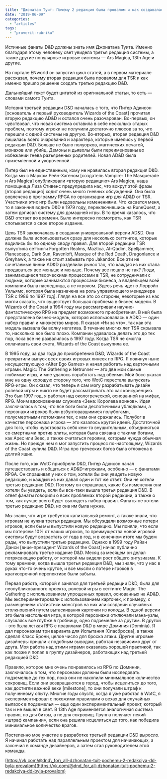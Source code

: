 ```yaml
---
title: "Джонатан Туит: Почему 2 редакция была провалом и как создавалась 3 редакция D&D"
date: "2019-06-09"
categories: 
  - "articles"
tags: 
  - "proverit-rubriku"
---
```


Истинные фанаты D&D должны знать имя Джонатана Туита. Именно благодаря этому человеку свет увидела третья редакция системы, а также другие популярные игровые системы — Ars Magica, 13th Age и другие.

На портале ENworld он запустил цикл статей, а в первом материале рассказал, почему вторая редакция была провалом для TSR и как именно пришло решение создать третью редакцию D&D.

Дальнейший текст будет цитатой из оригинальной статьи, то есть — словами самого Туита.

История третьей редакции D&D началась с того, что Питер Адкисон \[основатель и первый руководитель Wizards of the Coast\] прочитал вторую редакцию AD&D и остался очень разочарован. Во-первых, он чувствовал, что новая система оставила в себе несколько старых проблем, поэтому игроки не получили достаточно плюсов за то, что перешли с одной системы на другую. Во-вторых, вторая редакция D&D лишилась всего очарования и характера, которые имелись у первой редакции D&D. Больше не было полуорков, магических печатей, монахов или убийц. Демоны и дьяволы были переименованы во избежании гнева разъяренных родителей. Новая AD&D была приземленной и укороченной.

Питер был не единственным, кому не нравилась вторая редакция D&D. Когда мы с Марком Рейн-Хагеном \[создатель Vampire: The Masquerade и Ars Magica\] опубликовали «вторую редакцию» Ars Magica, наша помощница Лиза Стивенс предупредила нас, что вокруг этой фразы \[вторая редакция\] ходит очень много гневных обсуждений. Она была вовлечена в программу RPGA по организации игр для AD&D от TSR. Участники этих игр были недовольны изменениями. Что касается меня, то я закончил водить D&D в 1979 году, переключившись на RuneQuest, а затем дописал систему для домашней игры. В то время казалось, что D&D отстает во времени. Было интересно посмотреть, как TSR спотыкается о свое второе издание.

Цель TSR заключалась в создании универсальной версии AD&D. Она должна была использоваться сразу для несколько сеттингов, которые водились бы по одному своду правил. Для второй редакции TSR выпустила сеттинги Forgotten Realms, Maztica, Al-Qadim, Spelljammer, Planescape, Dark Sun, Ravenloft, Masque of the Red Death, Dragonlance и Greyhawk, а также не стоит забывать про Jakandor. Все эти не сочетаемые линии AD&D разделили рынок так, что каждая из них стала продаваться все меньше и меньше. Почему все пошло не так? Люди, занимающиеся творческими процессами в TSR, не сотрудничали с людьми, которые занимаются процессами бизнеса, а владельцем всей компании была наследница, а не игроком. \[Здесь речь идет о Лоррэйн Уильямс, которая была назначена на роль управляющего менеджера TSR с 1986 по 1997 год\]. Глядя на все это со стороны, некоторые из нас могли сказать, что существует большая проблема в бизнес модели. В Wizards of the Coast в 1994 году мы рассматривали научно-фантастическую RPG на предмет возможного приобретения. В ней была представлена бизнес-модель, которая использовалась в AD&D — один набор правил и множество миров. Я сказал «Ни за что», так как эта модель вызвала бы волну негатива. В течение многих лет TSR скрывала то, насколько все было плохо. Компании удавалось делать это до тех пор, пока все не развалилось в 1997 году. Когда TSR не смогла оплачивать свои счета, Wizards of the Coast выкупила ее.

В 1995 году, за два года до приобретения D&D, Wizards of the Coast прекратили выпуск всех своих игровых линеек по RPG. Я покинул ныне несуществующую «Alter Ego Games» и начал работать над карточными играми. Magic: The Gathering и Netrunner — это две мои самые любимые игры, и мне удалось поработать над обеими. Мой босс указал мне на одну хорошую сторону того, что WotC перестала выпускать RPG-игры. Он сказал, что теперь я сам могу разрабатывать дизайн ролевой игры и никто не будет рассматривать это как конкуренцию. Это был 1997 год, я работал над окологреческой, основанной на мифах, RPG. Моим вдохновением служила «Зена: Королева воинов». Идея заключалась в том, что все боги были деспотичными ублюдками, а персонажи игроков были взбунтовавшимися полубогами, полусмертными потомками тех, с кем они сражались. Полубог в качестве персонажа игрока — это казалось крутой идеей. Достаточной для того, чтобы чувствовать себя кем-то внушительным, объединяться со смертными против элиты, которая была связана с такими богами, как Арес или Зевс, а также считаться героями, которым чужда обычная жизнь. Но прежде чем я мог запустить процесс по-настоящему, Wizards of the Coast купила D&D. Игра про греческих богов была отложена в долгий ящик.

После того, как WotC приобрели D&D, Питер Адкисон начал путешествовать и общаться с AD&D-игроками, особенно — с фанатами RPGA. Он спрашивал у них о том, хотели бы они увидеть новую редакцию, и каждый из них давал один и тот же ответ. Они не хотели третью редакцию D&D. Поэтому он спрашивал, какие бы изменения они хотели бы увидеть, если бы все-таки вышла третья редакция D&D. В ответ фанаты говорили о всех проблемах второй редакции, а также о том, как лучше всего будет выглядеть набор правил. Фанаты не хотели третью редакцию D&D, но она им была нужна.

Мы знали, что игре требуется капитальный ремонт, а также знали, что игрокам не нужна третья редакция. Мы обсуждали возможные потери игроков, если бы мы выпустили новую редакцию. Мы поняли, что если мы потеряем 10% от наших игроков, то преимущества новой игровой системы будут возрастать от года в год, и в конечном итоге мы будем рады, что выпустили третью редакцию. Однако в 1999 году Райан Данси \[вице-президент Wizards of the Coast\] начал публично рекламировать третье издание D&D. Месяц за месяцем он делал потрясающую работу, от которой мы видели рост общего энтузиазма. К тому времени, когда вышла третья редакция D&D, мы знали, что у нас в руках что-то очень крутое, и все мысли о потере игроков в краткосрочной перспективе были забыты.

Первая работа, которой я занялся для третьей редакции D&D, была для неопубликованного проекта, ролевой игры в сеттинге Magic: The Gathering с использованием упрощенных правил, основанных на AD&D. Мы экспериментировали с использованием карточек, к примеру, с размещением статистики монстров на них или создании случайных столкновений путем вытаскивания карточки из колоды. В одной версии это была настольная игра, в которой персонажи отключали мана-узлы, спускаясь все глубже в гробницу, одно подземелье за другим. В другой - это была легкая RPG с правилами D&D в мире Доминия (Dominia). Я дал персонажам три варианта для Испытания \[Спасброска\], а также сделал Класс Брони, целое число для броска атаки. Другие игровые дизайнеры пришли к подобным выводам, работая независимо друг от друга. Моя работа над этими играми оказалась хорошей практикой, так как позже я попал в группу дизайнеров, работающих над третьей редакцией D&D.

Правило, которое мне очень понравилось из RPG по Доминии, заключалось в том, что персонажи должны были исследовать подземелье до тех пор, пока они не накопили минимальное количество сокровищ. Если они возвращаются в город, чтобы исцелиться до того, как достигли важной вехи \[milestone\], то они получали штраф к полученному опыту. Многие годы спустя, когда я уже работал в WotC, я экспериментировал с похожими правилами о вехах для случайных вылазок в подземелья — еще один экспериментальный проект, который так и не вышел в свет. В 13th Age применяется аналогичная система правил, но для битвы, а не для сокровищ. Группа получает некий «штраф кампании», если она решила исцелиться до того, как победила минимальное количество врагов.

Постепенно мое участие в разработке третьей редакции D&D выросло. Я начинал работать над параллельным проектом для начинающих, а закончил в команде дизайнеров, а затем стал руководителем этой команды.

[https://vk.com/@dnd\_for\_all-dzhonatan-tuit-pochemu-2-redakciya-dd-byla-provalom](https://vk.com/@dnd_for_all-dzhonatan-tuit-pochemu-2-redakciya-dd-byla-provalom)
